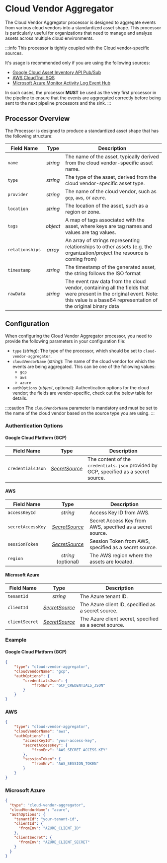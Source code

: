# Cloud Vendor Aggregator

The Cloud Vendor Aggregator processor is designed to aggregate events from
various cloud vendors into a standardized asset shape.
This processor is particularly useful for organizations that need to manage and analyze assets across multiple cloud environments.

:::info
This processor is tightly coupled with the Cloud vendor-specific sources.

It's usage is recommended only if you are using the following sources:

- [Google Cloud Asset Inventory API Pub/Sub](../sources/30_gcp_pubsub_asset_inventory.md)
- [AWS CloudTrail SQS](../sources/50_aws_cloudtrail_sqs.md)
- [Microsoft Azure Monitor Activity Log Event Hub](../sources/40_azure_activity_log_event_hub.md)

In such cases, the processor **MUST** be used as the very first processor in the pipeline
to ensure that the events are aggregated correctly before being sent to the next pipeline processors and the sink.
:::

## Processor Overview

The Processor is designed to produce a standardized asset shape that has the following structure:

| Field Name | Type | Description |
|------------|:----:|-------------|
| `name` | *string* | The name of the asset, typically derived from the cloud vendor-specific asset name. |
| `type` | *string* | The type of the asset, derived from the cloud vendor-specific asset type. |
| `provider` | *string* | The name of the cloud vendor, such as `gcp`, `aws`, or `azure`. |
| `location` | *string* | The location of the asset, such as a region or zone. |
| `tags` | *object* | A map of tags associated with the asset, where keys are tag names and values are tag values. |
| `relationships` | *array* | An array of strings representing relationships to other assets (e.g. the organization/project the resource is coming from) |
| `timestamp` | *string* | The timestamp of the generated asset, the string follows the ISO format |
| `rawData` | *string* | The event raw data from the cloud vendor, containing all the fields that were present in the original event. Note: this value is a base64 representation of the original binary data |

## Configuration

When configuring the Cloud Vendor Aggregator processor,
you need to provide the following parameters in your configuration file:

- `type` (*string*): The type of the processor, which should be set to `cloud-vendor-aggregator`.
- `cloudVendorName` (*string*): The name of the cloud vendor for which the events are being aggregated.
  This can be one of the following values:
  - `gcp`
  - `aws`
  - `azure`
- `authOptions` (*object*, optional): Authentication options for the cloud vendor; the fields are vendor-specific,
check out the below table for details.

:::caution
The `cloudVendorName` parameter is mandatory and must be set to the name of the cloud vendor based
on the source type you are using.
:::

### Authentication Options

#### Google Cloud Platform (GCP)

| Field Name | Type | Description |
|------------|:----:|-------------|
| `credentialsJson` | [*SecretSource*](../20_install.md#secretsource) | The content of the `credentials.json` provided by GCP, specified as a secret source. |

#### AWS

| Field Name | Type | Description |
|------------|:----:|-------------|
| `accessKeyId` | *string*   | Access Key ID from AWS. |
| `secretAccessKey` | [*SecretSource*](../20_install.md#secretsource) | Secret Access Key from AWS, specified as a secret source. |
| `sessionToken` | [*SecretSource*](../20_install.md#secretsource) | Session Token from AWS, specified as a secret source. |
| `region` | *string* (optional)   | The AWS region where the assets are located. |

#### Microsoft Azure

| Field Name | Type | Description |
|------------|:----:|-------------|
| `tenantId` | *string*   | The Azure tenant ID. |
| `clientId` | [*SecretSource*](../20_install.md#secretsource) | The Azure client ID, specified as a secret source. |
| `clientSecret` | [*SecretSource*](../20_install.md#secretsource) | The Azure client secret, specified as a secret source. |

### Example

#### Google Cloud Platform (GCP)

```json
{
	"type": "cloud-vendor-aggregator",
	"cloudVendorName": "gcp",
	"authOptions": {
		"credentialsJson": {
			"fromEnv": "GCP_CREDENTIALS_JSON"
		}
	}
}
```

### AWS

```json
{
	"type": "cloud-vendor-aggregator",
	"cloudVendorName": "aws",
	"authOptions": {
		"accessKeyId": "your-access-key",
		"secretAccessKey": {
			"fromEnv": "AWS_SECRET_ACCESS_KEY"
		},
		"sessionToken": {
			"fromEnv": "AWS_SESSION_TOKEN"
		}
	}
}
```

### Microsoft Azure

```json
{
  "type": "cloud-vendor-aggregator",
  "cloudVendorName": "azure",
  "authOptions": {
    "tenantId": "your-tenant-id",
    "clientId": {
      "fromEnv": "AZURE_CLIENT_ID"
    },
    "clientSecret": {
      "fromEnv": "AZURE_CLIENT_SECRET"
    }
  }
}
```
